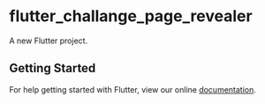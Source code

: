 # flutter_challange_page_revealer

A new Flutter project.

## Getting Started

For help getting started with Flutter, view our online
[documentation](https://flutter.io/).
